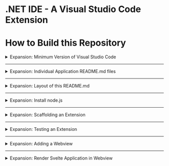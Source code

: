 # .NET IDE - A Visual Studio Code Extension

# How to Build this Repository

<details>
  <summary>Expansion: Minimum Version of Visual Studio Code</summary>

  The minimum required VSCode version is 1.68.0

  ![/DocumentationImages//Root-README-Images/requiredVSCodeVersion.png](/DocumentationImages//Root-README-Images/requiredVSCodeVersion.png)
</details>

---

<details>
  <summary>Expansion: Individual Application README.md files</summary>
  
For succinct to the point 'how to build' documentation go to each application in the repo's README.md individually (following this text are the links to those README.md files)

- The Visual Studio Code Extension README.md:
    - [/src/README.md](/src/README.md)
- The Solution Explorer Webview README.md:
    - [/svelteApps/solutionExplorerWebview/README.md](/svelteApps/solutionExplorerWebview/README.md)
- The Nuget Package Manager Webview README.md:
    - [/svelteApps/nugetPackageManagerWebview/README.md](/svelteApps/nugetPackageManagerWebview/README.md)

</details>

---

<details>
  <summary>Expansion: Layout of this README.md</summary>
  
Steps are labeled in the pattern '10.10, 20.10, 30.10, ...' so I don't have to renumber everything when inserted new content.

00.10: Be sure to read over the terminal commands found in this README.md before running them.

</details>

---

<details>
  <summary>Expansion: Install node.js</summary>
  
10.10: Install node.js

  ``` bash
  sudo snap install node --classic
  ```

  ![installNode.gif](/DocumentationImages/Root-README-Images/installNode.gif)

  10.20: Restart Terminal to refresh environment variables.

  10.30: Double check the versions of both 'node', and 'npm'.

  ``` bash
  node --version
  ```

  ``` bash
  npm --version
  ```

  ![nodeNpmVersion.gif](/DocumentationImages/Root-README-Images/nodeNpmVersion.gif)
</details>

---

<details>
  <summary>Expansion: Scaffolding an Extension</summary>
  
  20.10: Next is to install the project scaffolder for a Visual Studio Code extension. Microsoft documentation immediately follows this text, following the link I document it myself as well.

> https://code.visualstudio.com/api/get-started/your-first-extension

20.20: Install the project scaffolder for a Visual Studio Code extension.

``` bash
sudo npm install -g yo generator-code
```

![installVisualStudioCodeExtensionScaffolder.gif](/DocumentationImages/Root-README-Images/installVisualStudioCodeExtensionScaffolder.gif)

20.20: Scaffold a Visual Studio Code extension by running:

``` bash
yo code
```

![yoCode.gif](/DocumentationImages/Root-README-Images/yoCode.gif)

20.30: Run the default scaffolded extension and a separate instance of Visual Studio Code should start up with the extension running on that instance only.

![runExtension.gif](/DocumentationImages/Root-README-Images/runExtension.gif)

20.40: In the Visual Studio Code instance of the running extension hit the following keybind:

> [ 'ctrl' + 'shift' + 'p' ]

![commandPrompt.gif](/DocumentationImages/Root-README-Images/commandPrompt.gif)

20.50: The previous step opens the Visual Studio Code command prompt. The default scaffold of Visual Studio Code extensions comes with a "Hello World!" command. Execute the following command:

> dot-net-ide.helloWorld

![helloWorldCommand.gif](/DocumentationImages/Root-README-Images/helloWorldCommand.gif)

20.50: The scaffolded command with id 'dot-net-ide.helloWorld' exists due to the following source code.:

- /src/extension.ts
``` typescript
let disposable = vscode.commands.registerCommand('dot-net-ide.helloWorld', () => {
    // The code you place here will be executed every time your command is executed
    // Display a message box to the user
    vscode.window.showInformationMessage('Hello World from .NET IDE!');
});

context.subscriptions.push(disposable);
```

- /package.json

``` json
"activationEvents": [
    // Extensions do not run until activated
    "onCommand:dot-net-ide.helloWorld"
],
```

``` json
"contributes": {
    "commands": [
        {
            // Note how in extension.ts when registering this command the 'command' property below matches what is passed to the 'registerCommand' method.

            // vscode.commands.registerCommand('dot-net-ide.helloWorld'

            "command": "dot-net-ide.helloWorld",
            "title": "Hello World"
        }
    ]
},
```

![registerCommand.gif](/DocumentationImages/Root-README-Images/registerCommand.gif)
</details>

---

<details>
  <summary>Expansion: Testing an Extension</summary>
  
  20.50: If the extension is running, stop it as we will now look at how to run the tests.

20.60: In the Visual Studio Code sidebar is a tab named "Run and Debug" to help find this tab a gif and some descriptions follow.

![openDebugTab.gif](/DocumentationImages/Root-README-Images/openDebugTab.gif)

- The Visual Studio Code sidebar defaults to be positioned on the left side of the application.
- The default icon for the "Run and Debug" tab is a play button with a 'bug' icon placed at the bottom left of the play button. The 'bug' overlaps the play button.
- Don't see the icon for the "Run and Debug" tab? The following two bullet points might help.
    - On the top of Visual Studio Code is a 'toolbar'. Select the menu option named, 'View'. This opens a dropdown where one can proceed to select the option named 'Run' to open the "Run and Debug" tab.
    - The default keyboard command to open the "Run and Debug" tab is the following:

> [ 'ctrl' + 'shift' + 'd' ]

20.70: Set the "Run and Debug" sidebar tab as the active tab to view its contents. One can do this by clicking the icon for the "Run and Debug" tab.

20.80: Now that the "Run and Debug" sidebar tab is the active tab, use the dropdown towards the top of the sidebar view to change from 'Run Extension' to 'Extension Tests'.

20.90: Run the 'Extension Tests'

![runExtensionTests.gif](/DocumentationImages/Root-README-Images/runExtensionTests.gif)

25.10: The directory for the scaffolded extension's tests are located at the following location:

> /src/test

25.20: The location of the file in which one would write there tests is located at the following location:

> /src/test/suite/extension.test.ts

25.30: Create another test that will fail to showcase what a failed test looks like.

![failedTest.gif](/DocumentationImages/Root-README-Images/failedTest.gif)
</details>

---

<details>
  <summary>Expansion: Adding a Webview</summary>
  
  25.30: How do we add a webview to the sidebar? The Microsoft documentation for this can be found at the following link:

> https://code.visualstudio.com/api/extension-guides/webview

25.40: We can start in '/package.json'. The following bullet points are a list of what we need to change in '/package.json'.

- Add to the 'activationEvents' section of the package.json.
- Add to the 'contributes' section of the package.json.
    - Add to the 'viewsContainers' section of the 'contributes' section
        - Add to the 'activitybar section of the 'viewsContainers' section
    - Add to the 'views' section of the 'contributes' section

What follows is a JSON snippet containing the changes, and following the JSON snippet is a gif of me making the changes.

``` json
"activationEvents": [
    "onView:dot-net-ide.solution-explorer-webview",
    // others
],
// JSON in between
"contributes": {
		"viewsContainers": {
			"activitybar": [
				{
					"id": "dot-net-ide",
					"title": ".NET IDE",
					"icon": "media/solutionExplorerIcon.svg"
				}
                // others
			]
		},
		"views": {
			"dot-net-ide": [
				{
					"type": "webview",
					"id": "dot-net-ide.solution-explorer-webview",
					"name": "Solution Explorer",
					"icon": "media/solutionExplorerIcon.svg"
				},
                // others
			]
		}
	},
```
![addWebviewPackageJson.gif](/DocumentationImages/Root-README-Images/addWebviewPackageJson.gif)

25.50: Next we can alter, '/src/extension.ts'. The following bullet points are a list of what we need to change in '/src/extension.ts'.

- Construct an instance of the desired WebviewProvider (in the next step we'll create a WebviewProvider).
- Push another subscription onto Visual Studio Code's context.
    - The contents of the subscription will render the desired WebviewProvider.
    - Take note that in package.json we altered the 'contributes' section.
        - Follow the JSON property path: contributes.views.dot-net-ide.id. The value is to showcase as the first parameter to the method: 'vscode.window.registerWebviewViewProvider()'.

``` typescript
const solutionExplorerWebviewProvider = new SolutionExplorerWebviewProvider(context);

context.subscriptions.push(
    vscode.window.registerWebviewViewProvider(
        "dot-net-ide.solution-explorer-webview",
        solutionExplorerWebviewProvider,
        {
            "webviewOptions": {
                // retainContextWhenHidden is resource intensive and should be used sparingly
                // preferably the code would maintain an 'isExpanded' property on 
                // all entries of the TreeView so that this is not needed to be here
                retainContextWhenHidden: true
            }
        }
    )
);
```

![addWebivewExtensionTs.gif](/DocumentationImages/Root-README-Images/addWebivewExtensionTs.gif)

25.60: As an aside, note that the order of the changes we're making does not matter as we don't compile until fully changing everything. 

25.70 Lastly we can add our webview provider file, '/src/UiProviders/SolutionExplorerWebviewProvider.ts'. The following bullet points are a list of what we need to add in '/src/UiProviders/SolutionExplorerWebviewProvider.ts'.

- Export a class that implements, 'vscode.WebviewViewProvider'.
    - In the implemented method, 'resolveWebviewView(webviewView: vscode.WebviewView)'.
        - Contruct an instance of options for the webview with the following value:
            - On webviewView.webview.options set 'localResourceRoots' to '[this.context.extensionUri]'
        - Set the webview's html content. Typically the html content is returned from a separate function as the html content can be rather verbose.
            - Example: webviewView.webview.html = this.getWebviewContent(webviewView.webview);
            - The returned value from this.getWebviewContent(...) is usually very similar. The following HTML snippet is the general template. It will work as a starting point.
``` html
<!DOCTYPE html>
<html lang="en">
    <head>
        <meta charset="UTF-8">
        <meta name="viewport" content="width=device-width, initial-scale=1.0">
        <script>
            const tsVscode = acquireVsCodeApi();
        </script>
    </head>

    <body>
    </body>
</html>`;
```

``` typescript
import * as vscode from 'vscode';

export class SolutionExplorerWebviewProvider implements vscode.WebviewViewProvider {
  _view?: vscode.WebviewView;
  _doc?: vscode.TextDocument;

  constructor(private readonly context: vscode.ExtensionContext) { }

  public resolveWebviewView(webviewView: vscode.WebviewView) {
    this._view = webviewView;

    webviewView.webview.options = {
      localResourceRoots: [this.context.extensionUri],
    };

    webviewView.webview.html = this.getWebviewContent(webviewView.webview);
  }

  public revive(panel: vscode.WebviewView) {
    this._view = panel;
  }

  private getWebviewContent(webview: vscode.Webview) {
    return `<!DOCTYPE html>
  <html lang="en">
  <head>
	  <meta charset="UTF-8">
	  <meta name="viewport" content="width=device-width, initial-scale=1.0">
	  <script>
		const tsVscode = acquireVsCodeApi();
	</script>
  </head>
  <body>
  </body>
  </html>`;
  }
}

```
25.80 After creating the file '/src/UiProviders/SolutionExplorerWebviewProvider.ts' go back to file '/src/extension.ts' and add an import so the error goes away.

![addWebviewUiProviders.gif](/DocumentationImages/Root-README-Images/addWebviewUiProviders.gif)

25.90 I was a bit foolish to use the same webview id as I did when making the actual .NET IDE. Visual Studio Code will crash when running the extension as two webview ids are conflicting. Let's just say I did this on purpose to illustrate the point that webview ids must be unique. We can remedy this by simply changing the webview id and all its references. A gif follows of me doing such.

![sameWebviewIdError.gif](/DocumentationImages/Root-README-Images/sameWebviewIdError.png)

![sameWebviewIssueResolved.gif](/DocumentationImages/Root-README-Images/sameWebviewIssueResolved.gif)

26.10 Create the folder: '/media'.

26.20 Add the icon that was referenced in package.json to the folder /media.

``` html
<svg width="16" height="16" viewBox="0 0 16 16" xmlns="http://www.w3.org/2000/svg" fill="currentColor"><path fill-rule="evenodd" clip-rule="evenodd" d="M14.773 3.485l-.78-.184-2.108 2.096-1.194-1.216 2.056-2.157-.18-.792a4.42 4.42 0 0 0-1.347-.228 3.64 3.64 0 0 0-1.457.28 3.824 3.824 0 0 0-1.186.84 3.736 3.736 0 0 0-.875 1.265 3.938 3.938 0 0 0 0 2.966 335.341 335.341 0 0 0-6.173 6.234c-.21.275-.31.618-.284.963a1.403 1.403 0 0 0 .464.967c.124.135.272.247.437.328.17.075.353.118.538.127.316-.006.619-.126.854-.337 1.548-1.457 4.514-4.45 6.199-6.204.457.194.948.294 1.444.293a3.736 3.736 0 0 0 2.677-1.133 3.885 3.885 0 0 0 1.111-2.73 4.211 4.211 0 0 0-.196-1.378zM2.933 13.928a.31.31 0 0 1-.135.07.437.437 0 0 1-.149 0 .346.346 0 0 1-.144-.057.336.336 0 0 1-.114-.11c-.14-.143-.271-.415-.14-.568 1.37-1.457 4.191-4.305 5.955-6.046.1.132.21.258.328.376.118.123.245.237.38.341-1.706 1.75-4.488 4.564-5.98 5.994zm11.118-9.065c.002.765-.296 1.5-.832 2.048a2.861 2.861 0 0 1-4.007 0 2.992 2.992 0 0 1-.635-3.137A2.748 2.748 0 0 1 10.14 2.18a2.76 2.76 0 0 1 1.072-.214h.254L9.649 3.839v.696l1.895 1.886h.66l1.847-1.816v.258zM3.24 6.688h1.531l.705.717.678-.674-.665-.678V6.01l.057-1.649-.22-.437-2.86-1.882-.591.066-.831.849-.066.599 1.838 2.918.424.215zm-.945-3.632L4.609 4.58 4.57 5.703H3.494L2.002 3.341l.293-.285zm7.105 6.96l.674-.673 3.106 3.185a1.479 1.479 0 0 1 0 2.039 1.404 1.404 0 0 1-1.549.315 1.31 1.31 0 0 1-.437-.315l-3.142-3.203.679-.678 3.132 3.194a.402.402 0 0 0 .153.105.477.477 0 0 0 .359 0 .403.403 0 0 0 .153-.105.436.436 0 0 0 .1-.153.525.525 0 0 0 .036-.184.547.547 0 0 0-.035-.184.436.436 0 0 0-.1-.153L9.4 10.016z"/></svg>
```

![addWebviewIcon.gif](/DocumentationImages/Root-README-Images/addWebviewIcon.gif)

26.25: When running the extension we can visit the webview in the sidebar. However, we currently have no content. Let's put some text on the webview by altering the file, 'SolutionExplorerWebviewProvider.ts' and the method in that file, 'getWebviewContent(webview: vscode.Webview)'.

![addWebviewUiHelloWorld.gif](/DocumentationImages/Root-README-Images/addWebviewUiHelloWorld.gif)
</details>

---
<details>
  <summary>Expansion: Render Svelte Application in Webview</summary>
  
26.30: Let's get started on writing a Svelte application so we can render it in the webview. Any UI framework can be used as long as it outputs javascript at the end of the compilation stage (transpilation stage?).

26.40: I have a few quick comments to make before scaffolding the Svelte app.

26.45: I use the following extensions for Svelte in Visual Studio Code

> Svelte for VS Code
![svelteForVSCode.gif](/DocumentationImages/Root-README-Images/svelteForVSCode.png)

> ESLint
![svelteForVSCode.gif](/DocumentationImages/Root-README-Images/esLint.png)

26.50: A video that helped me learn the basic amount of Svelte knowledge I have, and get a Svelte application into a Visual Studio Code webview, is one by a youtuber named, 'Ben Awad'. Find his video at the following link:

> [How to Code a VSCode Extension by Ben Awad](https://www.youtube.com/watch?v=a5DX5pQ9p5M)

26.60: As I mentioned in the previous comment, I have a very basic amount of Svelte knowledge. I've been learning how to use Svelte as I write this extension. Luckily a lot of my .NET knowledge was transferrable to some degree. The same is true when it comes to any TypeScript I wrote for this application. The reason I bring this up is I don't want someone thinking the way I'm doing things are 'correct' or perhaps the phrase 'best practice'. I am putting in all the effort I have to write good code in these languages but, if you see peculiar conventions in regards to Svelte / TypeScript just keep this all in mind.

26.70: Time to scaffold a Svelte application. I am going to make a TypeScript Svelte application using the following documentation:

> https://svelte.dev/blog/svelte-and-typescript

26.80: The location that the Svelte application is placed I believe is important. From what I understand Visual Studio Code will allow us to 'ignore' the Svelte application source code when we package the extension to be published. This allows for a smaller download size as only the output of the compiled Svelte application would then be included in the published extension.

26.90: In the file '/.vscodeignore' we can ignore the location of the Svelte application. Make the directory '/svelteApps'. Afterwards alter the '/.vscodeignore' file as shown (add 'svelteApps/**'):

```
.vscode/**
.vscode-test/**
src/**
.gitignore
.yarnrc
vsc-extension-quickstart.md
**/tsconfig.json
**/.eslintrc.json
**/*.map
**/*.ts
svelteApps/**
```

![svelteAppsDirectory.gif](/DocumentationImages/Root-README-Images/svelteAppsDirectory.gif)

27:10: In the terminal change directory to '/svelteApps'. I'll provide the command I used but the command might be different for your setup.

``` bash
cd ./svelteApps
```
27:20: Now run the terminal commands to scaffold the Svelte application that follow:

### If you need to download degit: 'npm install -g degit'
``` bash
npx degit sveltejs/template svelte-typescript-app
cd svelte-typescript-app
node scripts/setupTypeScript.js
```

You might have to hit the 'Enter' key to send the last command if you are running all 3 in one paste action.

27:30: With the Svelte app created now we need to reference the output of the Svelte compilation step. Inside '/svelteApps/svelte-typescript-app/rollup.config.js' the location of where the output is put is located.

``` js
output: {
    sourcemap: true,
    format: 'iife',
    name: 'app',
    file: 'public/build/bundle.js'
},
```

27:40: Change the output file path to be where the Visual Studio Code extension reads from. In otherwords, 'public/build/bundle.js' needs to be changed to '../../out/svelte-typescript-app/svelte-typescript-app.js'

``` js
output: {
    sourcemap: true,
    format: 'iife',
    name: 'app',
    file: '../../out/svelte-typescript-app/svelte-typescript-app.js'
},
```

![changeSvelteApplicationOutput.gif](/DocumentationImages/Root-README-Images/changeSvelteApplicationOutput.gif)

27:50: Now, in the terminal ensure you are in the directory, '/svelteApps/svelte-typescript-app' and then run the following command to install the dependencies (only have to do this once until you next add a dependency):

``` bash
npm install
```

The following command is used to build the svelte app:
``` bash
npm run build
```

![changeSvelteApplicationOutput.gif](/DocumentationImages/Root-README-Images/compileSvelte.gif)

27:60: We can now add a reference to the output of the Svelte application. In the file '/src/UiProviders/SolutionExplorerWebviewProvider.ts' go to the method, 'getWebviewContent(webview: vscode.Webview)'. 

We need to add references to the output of the Svelte application and render the Svelte app. Alter the 'getWebviewContent(webview: vscode.Webview)' to be the following code snippet:

``` typescript
private getWebviewContent(webview: vscode.Webview) {
    const dotNetIdeSvelteAppJavaScriptUri = webview.asWebviewUri(vscode.Uri.joinPath(
      this.context.extensionUri, 'out/svelte-typescript-app', 'svelte-typescript-app.js'));

    const dotNetIdeSvelteAppCssUri = webview.asWebviewUri(vscode.Uri.joinPath(
      this.context.extensionUri, 'out/svelte-typescript-app', 'svelte-typescript-app.css'));

    return `<!DOCTYPE html>
  <html lang="en">
  <head>
	  <meta charset="UTF-8">
	  <meta name="viewport" content="width=device-width, initial-scale=1.0">
    <link href="${dotNetIdeSvelteAppCssUri}" rel="stylesheet">
	  <script>
		const tsVscode = acquireVsCodeApi();
	</script>
  </head>
  <body>
	  <script src="${dotNetIdeSvelteAppJavaScriptUri}"></script>
  </body>
  </html>`;
  }
```

We also must modify the method, 'resolveWebviewView(webviewView: vscode.WebviewView)'. The modification is to allow for scripts in the Webview. Within the options for the webview (webviewView.webview.options) add another property, 'enableScripts: true'. Without this the Svelte app cannot run.

``` typescript
public resolveWebviewView(webviewView: vscode.WebviewView) {
    this._view = webviewView;

    webviewView.webview.options = {
      // Allow scripts in the webview
      enableScripts: true,
      
      localResourceRoots: [this.context.extensionUri],
    };

    webviewView.webview.html = this.getWebviewContent(webviewView.webview);
  }
```

![enableScripts.gif](/DocumentationImages/Root-README-Images/enableScripts.gif)

27:70: Upon running the extension we now see the Svelte application.

![initialSvelteApplication.gif](/DocumentationImages/Root-README-Images/initialSvelteApplication.gif)

27:80: Let's add a counter button to the Svelte application as shown in the following gif.

![counterSvelte.gif](/DocumentationImages/Root-README-Images/counterSvelte.gif)

27:90: And next we need to run the command to build the svelte application. Afterwards, run the extension and click the button and watch it increment.

``` bash
npm run build
```

![counterIncrementation.gif](/DocumentationImages/Root-README-Images/counterIncrementation.gif)

27:90: We should make the css of the Svelte application match Visual Studio Code's css. Let's do that now.

Add to '/media' the following two files.

- '/media/reset.css'
- '/media/vscode.css'

Within those two files paste the respective file contents that are in the collapsed section below as to not take up too much space (click it to expand the collapsed section).

<details>
  <summary>Expand to see '/media/reset.css'</summary>
  
``` css
html {
	box-sizing: border-box;
	font-size: 13px;
}

*,
*:before,
*:after {
	box-sizing: inherit;
}

body,
h1,
h2,
h3,
h4,
h5,
h6,
p,
ol,
ul {
	margin: 0;
	padding: 0;
	font-weight: normal;
}

img {
	max-width: 100%;
	height: auto;
}

```

</details>

<details>
  <summary>Expand to see '/media/vscode.css'</summary>
  
``` css
:root {
	--container-paddding: 20px;
	--input-padding-vertical: 6px;
	--input-padding-horizontal: 4px;
	--input-margin-vertical: 4px;
	--input-margin-horizontal: 0;
}

body {
	padding: 0 var(--container-paddding);
	color: var(--vscode-foreground);
	font-size: var(--vscode-font-size);
	font-weight: var(--vscode-font-weight);
	font-family: var(--vscode-font-family);
	background-color: var(--vscode-editor-background);
}

ol,
ul {
	padding-left: var(--container-paddding);
}

body > *,
form > * {
	margin-block-start: var(--input-margin-vertical);
	margin-block-end: var(--input-margin-vertical);
}

*:focus {
	outline-color: var(--vscode-focusBorder) !important;
}

a {
	color: var(--vscode-textLink-foreground);
}

a:hover,
a:active {
	color: var(--vscode-textLink-activeForeground);
}

code {
	font-size: var(--vscode-editor-font-size);
	font-family: var(--vscode-editor-font-family);
}

button {
	border: none;
	padding: var(--input-padding-vertical) var(--input-padding-horizontal);
	width: 100%;
	text-align: center;
	outline: 1px solid transparent;
	outline-offset: 2px !important;
	color: var(--vscode-button-foreground);
	background: var(--vscode-button-background);
}

button:hover {
	cursor: pointer;
	background: var(--vscode-button-hoverBackground);
}

button:focus {
	outline-color: var(--vscode-focusBorder);
}

button.secondary {
	color: var(--vscode-button-secondaryForeground);
	background: var(--vscode-button-secondaryBackground);
}

button.secondary:hover {
	background: var(--vscode-button-secondaryHoverBackground);
}

input:not([type='checkbox']),
textarea {
	display: block;
	width: 100%;
	border: none;
	font-family: var(--vscode-font-family);
	padding: var(--input-padding-vertical) var(--input-padding-horizontal);
	color: var(--vscode-input-foreground);
	outline-color: var(--vscode-input-border);
	background-color: var(--vscode-input-background);
}

input::placeholder,
textarea::placeholder {
	color: var(--vscode-input-placeholderForeground);
}

```

</details>

![vscodeCssSvelte.gif](/DocumentationImages/Root-README-Images/vscodeCssSvelte.gif)

28:10 Now we can alter the file, '/src/UiProviders/SolutionExplorerWebviewProvider.ts' and the method within that file, 'getWebviewContent(webview: vscode.Webview)'

``` typescript
private getWebviewContent(webview: vscode.Webview) {
    const dotNetIdeSvelteAppJavaScriptUri = webview.asWebviewUri(vscode.Uri.joinPath(
      this.context.extensionUri, 'out/svelte-typescript-app', 'svelte-typescript-app.js'));

    const dotNetIdeSvelteAppCssUri = webview.asWebviewUri(vscode.Uri.joinPath(
      this.context.extensionUri, 'out/svelte-typescript-app', 'svelte-typescript-app.css'));

    const resetCssUri = webview.asWebviewUri(
      vscode.Uri.joinPath(this.context.extensionUri, "media", "reset.css")
    );

    const vSCodeCssUri = webview.asWebviewUri(
      vscode.Uri.joinPath(this.context.extensionUri, "media", "vscode.css")
    );

    return `<!DOCTYPE html>
  <html lang="en">
  <head>
	  <meta charset="UTF-8">
	  <meta name="viewport" content="width=device-width, initial-scale=1.0">
      <link href="${resetCssUri}" rel="stylesheet">
      <link href="${vSCodeCssUri}" rel="stylesheet">
      <link href="${dotNetIdeSvelteAppCssUri}" rel="stylesheet">
	  <script>
		const tsVscode = acquireVsCodeApi();
	</script>
  </head>
  <body>
	  <script src="${dotNetIdeSvelteAppJavaScriptUri}"></script>
  </body>
  </html>`;
}
```
![alterForVscodeCss.gif](/DocumentationImages/Root-README-Images/alterForVscodeCss.gif)

28:10 Build the Svelte application and then run it. The button now appears with Visual Studio Code's css applied.

> npm run build

![buttonIncrementVscodeCss.gif](/DocumentationImages/Root-README-Images/buttonIncrementVscodeCss.gif)

28:20 And that's the end of me building the extension again from scratch. The Nuget Package Manager works in the same way as the Solution Explorer from a Visual Studio Code extension webview standpoint. The actual Svelte code is not the same of course.

</details>

